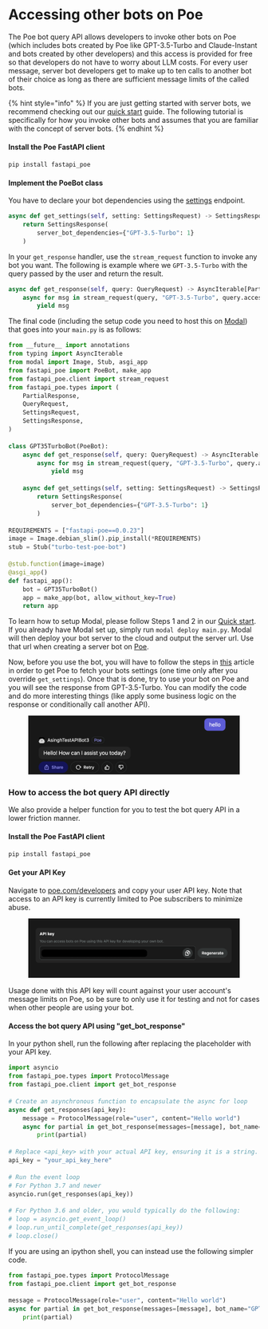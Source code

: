 # Accessing other bots on Poe

The Poe bot query API allows developers to invoke other bots on Poe (which includes bots created by Poe like GPT-3.5-Turbo and Claude-Instant and bots created by other developers) and this access is provided for free so that developers do not have to worry about LLM costs. For every user message, server bot developers get to make up to ten calls to another bot of their choice as long as there are sufficient message limits of the called bots.

{% hint style="info" %}
If you are just getting started with server bots, we recommend checking out our [quick start](quick-start.md) guide. The following tutorial is specifically for how you invoke other bots and assumes that you are familiar with the concept of server bots.
{% endhint %}

#### Install the Poe FastAPI client

```bash
pip install fastapi_poe
```

#### Implement the PoeBot class&#x20;

You have to declare your bot dependencies using the [settings](poe-protocol-specification/requests/settings.md) endpoint.&#x20;

```python
async def get_settings(self, setting: SettingsRequest) -> SettingsResponse:
    return SettingsResponse(
        server_bot_dependencies={"GPT-3.5-Turbo": 1}
    )
```

In your `get_response` handler, use the `stream_request` function to invoke any bot you want. The following is example where we `GPT-3.5-Turbo` with the query passed by the user and return the result.

```python
async def get_response(self, query: QueryRequest) -> AsyncIterable[PartialResponse]:
    async for msg in stream_request(query, "GPT-3.5-Turbo", query.access_key):
        yield msg
```

The final code (including the setup code you need to host this on [Modal](https://modal.com/)) that goes into your `main.py` is as follows:

```python
from __future__ import annotations
from typing import AsyncIterable
from modal import Image, Stub, asgi_app
from fastapi_poe import PoeBot, make_app
from fastapi_poe.client import stream_request
from fastapi_poe.types import (
    PartialResponse,
    QueryRequest,
    SettingsRequest,
    SettingsResponse,
)

class GPT35TurboBot(PoeBot):
    async def get_response(self, query: QueryRequest) -> AsyncIterable[PartialResponse]:
        async for msg in stream_request(query, "GPT-3.5-Turbo", query.access_key):
            yield msg

    async def get_settings(self, setting: SettingsRequest) -> SettingsResponse:
        return SettingsResponse(
            server_bot_dependencies={"GPT-3.5-Turbo": 1}
        )
    
REQUIREMENTS = ["fastapi-poe==0.0.23"]
image = Image.debian_slim().pip_install(*REQUIREMENTS)
stub = Stub("turbo-test-poe-bot")

@stub.function(image=image)
@asgi_app()
def fastapi_app():
    bot = GPT35TurboBot()
    app = make_app(bot, allow_without_key=True)
    return app
```

To learn how to setup Modal, please follow Steps 1 and 2 in our [Quick start](quick-start.md). If you already have Modal set up, simply run `modal deploy main.py`. Modal will then deploy your bot server to the cloud and output the server url. Use that url when creating a server bot on [Poe](https://poe.com/create\_bot?server=1).&#x20;

Now, before you use the bot, you will have to follow the steps in [this](updating-bot-settings.md) article in order to get Poe to fetch your bots settings (one time only after you override `get_settings`). Once that is done, try to use your bot on Poe and you will see the response from GPT-3.5-Turbo. You can modify the code and do more interesting things (like apply some business logic on the response or conditionally call another API).

<figure><img src="../.gitbook/assets/image (1) (1).png" alt=""><figcaption></figcaption></figure>

### How to access the bot query API directly

We also provide a helper function for you to test the bot query API in a lower friction manner.&#x20;

#### Install the Poe FastAPI client

```bash
pip install fastapi_poe
```

#### Get your API Key

Navigate to [poe.com/developers](https://poe.com/developers) and copy your user API key. Note that access to an API key is currently limited to Poe subscribers to minimize abuse.

<figure><img src="../.gitbook/assets/image (15).png" alt=""><figcaption></figcaption></figure>

Usage done with this API key will count against your user account's message limits on Poe, so be sure to only use it for testing and not for cases when other people are using your bot.

#### Access the bot query API using "get\_bot\_response"

In your python shell, run the following after replacing the placeholder with your API key.

```python
import asyncio
from fastapi_poe.types import ProtocolMessage
from fastapi_poe.client import get_bot_response

# Create an asynchronous function to encapsulate the async for loop
async def get_responses(api_key):
    message = ProtocolMessage(role="user", content="Hello world")
    async for partial in get_bot_response(messages=[message], bot_name="GPT-3.5-Turbo", api_key=api_key):
        print(partial)

# Replace <api_key> with your actual API key, ensuring it is a string.
api_key = "your_api_key_here"

# Run the event loop
# For Python 3.7 and newer
asyncio.run(get_responses(api_key))

# For Python 3.6 and older, you would typically do the following:
# loop = asyncio.get_event_loop()
# loop.run_until_complete(get_responses(api_key))
# loop.close()
```

If you are using an ipython shell, you can instead use the following simpler code.

```python
from fastapi_poe.types import ProtocolMessage
from fastapi_poe.client import get_bot_response

message = ProtocolMessage(role="user", content="Hello world")
async for partial in get_bot_response(messages=[message], bot_name="GPT-3.5-Turbo", api_key=<api_key>): 
    print(partial)
```

